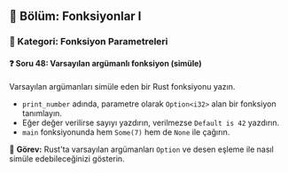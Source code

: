 ## 📘 Bölüm: Fonksiyonlar I  
### 🔹 Kategori: Fonksiyon Parametreleri  
#### ❓ Soru 48: Varsayılan argümanlı fonksiyon (simüle)

Varsayılan argümanları simüle eden bir Rust fonksiyonu yazın.

- `print_number` adında, parametre olarak `Option<i32>` alan bir fonksiyon tanımlayın.
- Eğer değer verilirse sayıyı yazdırın, verilmezse `Default is 42` yazdırın.
- `main` fonksiyonunda hem `Some(7)` hem de `None` ile çağırın.

🔧 **Görev:** Rust'ta varsayılan argümanları `Option` ve desen eşleme ile nasıl simüle edebileceğinizi gösterin.
